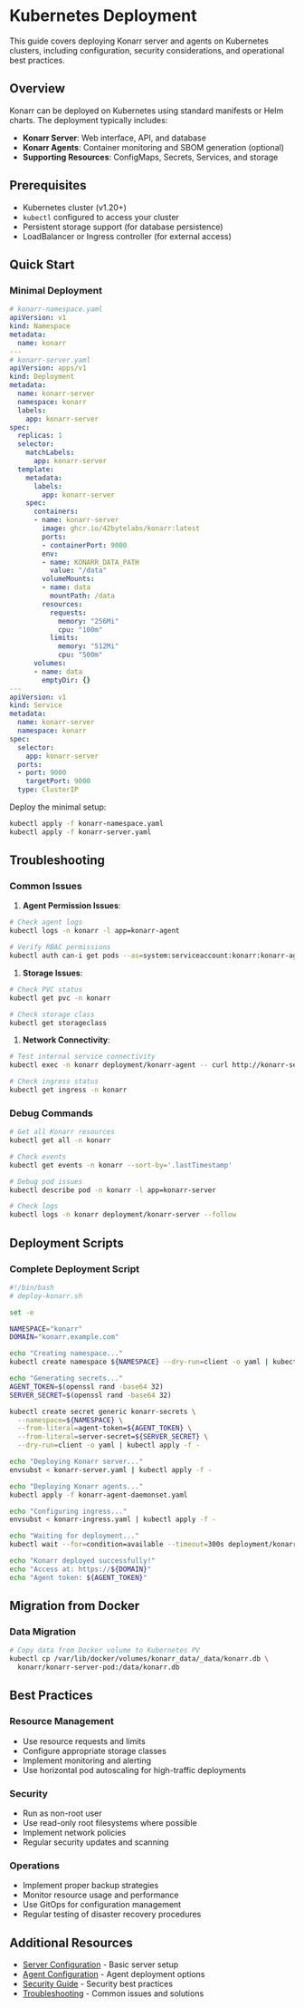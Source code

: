 # Kubernetes Deployment

This guide covers deploying Konarr server and agents on Kubernetes clusters, including configuration, security considerations, and operational best practices.

## Overview

Konarr can be deployed on Kubernetes using standard manifests or Helm charts. The deployment typically includes:

- **Konarr Server**: Web interface, API, and database
- **Konarr Agents**: Container monitoring and SBOM generation (optional)
- **Supporting Resources**: ConfigMaps, Secrets, Services, and storage

## Prerequisites

- Kubernetes cluster (v1.20+)
- `kubectl` configured to access your cluster
- Persistent storage support (for database persistence)
- LoadBalancer or Ingress controller (for external access)

## Quick Start

### Minimal Deployment

```yaml
# konarr-namespace.yaml
apiVersion: v1
kind: Namespace
metadata:
  name: konarr
---
# konarr-server.yaml
apiVersion: apps/v1
kind: Deployment
metadata:
  name: konarr-server
  namespace: konarr
  labels:
    app: konarr-server
spec:
  replicas: 1
  selector:
    matchLabels:
      app: konarr-server
  template:
    metadata:
      labels:
        app: konarr-server
    spec:
      containers:
      - name: konarr-server
        image: ghcr.io/42bytelabs/konarr:latest
        ports:
        - containerPort: 9000
        env:
        - name: KONARR_DATA_PATH
          value: "/data"
        volumeMounts:
        - name: data
          mountPath: /data
        resources:
          requests:
            memory: "256Mi"
            cpu: "100m"
          limits:
            memory: "512Mi"
            cpu: "500m"
      volumes:
      - name: data
        emptyDir: {}
---
apiVersion: v1
kind: Service
metadata:
  name: konarr-server
  namespace: konarr
spec:
  selector:
    app: konarr-server
  ports:
  - port: 9000
    targetPort: 9000
  type: ClusterIP
```

Deploy the minimal setup:

```bash
kubectl apply -f konarr-namespace.yaml
kubectl apply -f konarr-server.yaml
```

## Troubleshooting

### Common Issues

1. **Agent Permission Issues**:

```bash
# Check agent logs
kubectl logs -n konarr -l app=konarr-agent

# Verify RBAC permissions
kubectl auth can-i get pods --as=system:serviceaccount:konarr:konarr-agent
```

1. **Storage Issues**:

```bash
# Check PVC status
kubectl get pvc -n konarr

# Check storage class
kubectl get storageclass
```

1. **Network Connectivity**:

```bash
# Test internal service connectivity
kubectl exec -n konarr deployment/konarr-agent -- curl http://konarr-server:9000/api/health

# Check ingress status
kubectl get ingress -n konarr
```

### Debug Commands

```bash
# Get all Konarr resources
kubectl get all -n konarr

# Check events
kubectl get events -n konarr --sort-by='.lastTimestamp'

# Debug pod issues
kubectl describe pod -n konarr -l app=konarr-server

# Check logs
kubectl logs -n konarr deployment/konarr-server --follow
```

## Deployment Scripts

### Complete Deployment Script

```bash
#!/bin/bash
# deploy-konarr.sh

set -e

NAMESPACE="konarr"
DOMAIN="konarr.example.com"

echo "Creating namespace..."
kubectl create namespace ${NAMESPACE} --dry-run=client -o yaml | kubectl apply -f -

echo "Generating secrets..."
AGENT_TOKEN=$(openssl rand -base64 32)
SERVER_SECRET=$(openssl rand -base64 32)

kubectl create secret generic konarr-secrets \
  --namespace=${NAMESPACE} \
  --from-literal=agent-token=${AGENT_TOKEN} \
  --from-literal=server-secret=${SERVER_SECRET} \
  --dry-run=client -o yaml | kubectl apply -f -

echo "Deploying Konarr server..."
envsubst < konarr-server.yaml | kubectl apply -f -

echo "Deploying Konarr agents..."
kubectl apply -f konarr-agent-daemonset.yaml

echo "Configuring ingress..."
envsubst < konarr-ingress.yaml | kubectl apply -f -

echo "Waiting for deployment..."
kubectl wait --for=condition=available --timeout=300s deployment/konarr-server -n ${NAMESPACE}

echo "Konarr deployed successfully!"
echo "Access at: https://${DOMAIN}"
echo "Agent token: ${AGENT_TOKEN}"
```

## Migration from Docker

### Data Migration

```bash
# Copy data from Docker volume to Kubernetes PV
kubectl cp /var/lib/docker/volumes/konarr_data/_data/konarr.db \
  konarr/konarr-server-pod:/data/konarr.db
```

## Best Practices

### Resource Management

- Use resource requests and limits
- Configure appropriate storage classes
- Implement monitoring and alerting
- Use horizontal pod autoscaling for high-traffic deployments

### Security

- Run as non-root user
- Use read-only root filesystems where possible
- Implement network policies
- Regular security updates and scanning

### Operations

- Implement proper backup strategies
- Monitor resource usage and performance
- Use GitOps for configuration management
- Regular testing of disaster recovery procedures

## Additional Resources

- [Server Configuration](02-server.md) - Basic server setup
- [Agent Configuration](02-agent.md) - Agent deployment options
- [Security Guide](06-security.md) - Security best practices
- [Troubleshooting](07-troubleshooting.md) - Common issues and solutions

